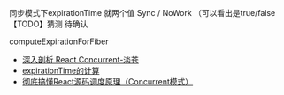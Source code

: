 同步模式下expirationTime 就两个值 Sync / NoWork （可以看出是true/false 【TODO】猜测 待确认


computeExpirationForFiber

- [深入剖析 React Concurrent-淡苍](https://zhuanlan.zhihu.com/p/60307571)
- [expirationTime的计算](https://react.jokcy.me/book/update/expiration-time.html)
- [彻底搞懂React源码调度原理（Concurrent模式）](https://zhuanlan.zhihu.com/p/139634941)
